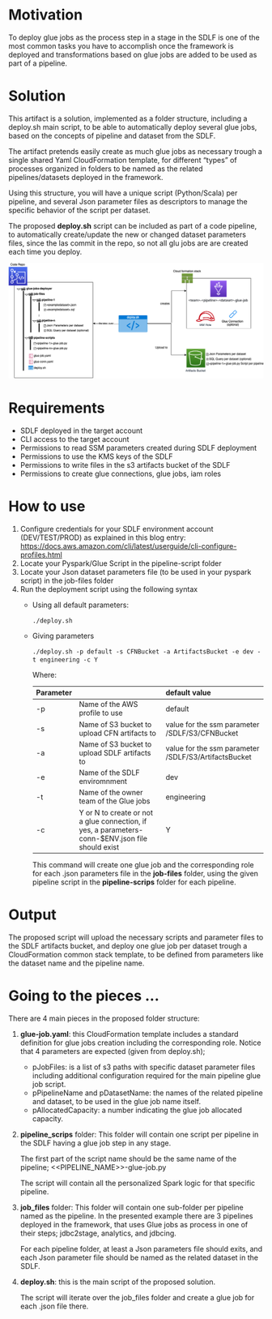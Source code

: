 # Motivation

To deploy glue jobs as the process step in a stage in the SDLF is one of the most common tasks you have to accomplish once the framework is deployed and transformations based on glue jobs are added to be used as part of a pipeline. 

# Solution

This artifact is a solution, implemented as a folder structure, including a deploy.sh main script, to be able to automatically deploy several glue jobs, based on the concepts of pipeline and dataset from the SDLF.

The artifact pretends easily create as much glue jobs as necessary trough a single shared Yaml CloudFormation template, for different “types” of processes organized in folders to be named as the related pipelines/datasets deployed in the framework.

Using this structure, you will have a unique script (Python/Scala) per pipeline, and several Json parameter files as descriptors to manage the specific behavior of the script per dataset.

The proposed **deploy.sh** script can be included as part of a code pipeline, to automatically create/update the new or changed dataset parameters files, since the las commit in the repo, so not all glu jobs are are created each time you deploy. 

![Architecture](Images/glue_deployer_4_sdlf_fs.png) 


# Requirements

* SDLF deployed in the target account
* CLI access to the target account
* Permissions to read SSM parameters created during SDLF deployment
* Permissions to use the KMS keys of the SDLF
* Permissions to write files in the s3 artifacts bucket of the SDLF
* Permissions to create glue connections, glue jobs, iam roles

# How to use
1. Configure credentials for your SDLF environment account (DEV/TEST/PROD) as explained in this blog entry: https://docs.aws.amazon.com/cli/latest/userguide/cli-configure-profiles.html
1. Locate your Pyspark/Glue Script in the pipeline-script folder
1. Locate your Json dataset parameters file (to be used in your pyspark script) in the job-files folder
1. Run the deployment script using the following syntax
    *  Using all default parameters: 
        ```
        ./deploy.sh
        ```
    * Giving parameters
         ```
        ./deploy.sh -p default -s CFNBucket -a ArtifactsBucket -e dev -t engineering -c Y 
        ```   
        Where:

        | **Parameter**   |            |**default value**|
        |----------|-------------|------|
        | -p |  Name of the AWS profile to use | default 
        | -s |  Name of S3 bucket to upload CFN artifacts to | value for the ssm parameter /SDLF/S3/CFNBucket |
        | -a |  Name of S3 bucket to upload SDLF artifacts to | value for the ssm parameter /SDLF/S3/ArtifactsBucket |
        | -e |  Name of the SDLF enviromnment |  dev |
        | -t |  Name of the owner team of the Glue jobs | engineering |
        | -c |  Y or N to create or not a glue connection, if yes, a parameters-conn-$ENV.json file should exist | Y |

        This command will create one glue job and the corresponding role for each .json parameters file in the **job-files** folder, using the given pipeline script in the **pipeline-scrips** folder for each pipeline.

# Output
    
The proposed script will upload the necessary scripts and parameter files to the SDLF artifacts bucket, and deploy one glue job per dataset trough a CloudFormation common stack template, to be defined from parameters like the dataset name and the pipeline name.


# Going to the pieces ...
There are 4 main pieces in the proposed folder structure:

1. **glue-job.yaml**: this CloudFormation template includes a standard definition for glue jobs creation including the corresponding role. Notice that 4 parameters are expected (given from deploy.sh);
    - pJobFiles: is a list of s3 paths with specific dataset parameter files including additional configuration required for the main pipeline glue job script.
    - pPipelineName and pDatasetName: the names of the related pipeline and dataset, to be used in the glue job name itself.
    - pAllocatedCapacity: a number indicating the glue job allocated capacity. 

1. **pipeline_scrips** folder: This folder will contain one script per pipeline in the SDLF having a glue job step in any stage. 

    The first part of the script name should be the same name of the pipeline; <<PIPELINE_NAME>>-glue-job.py 
    
    The script will contain all the personalized Spark logic for that specific pipeline.

1. **job_files** folder: This folder will contain one sub-folder per pipeline named as the pipeline.  In the presented example there are 3 pipelines deployed in the framework, that uses Glue jobs as process in one of their steps; jdbc2stage, analytics, and jdbcing.
    
    For each pipeline folder, at least a Json parameters file should exits, and each Json parameter file should be named as the related dataset in the SDLF.
    
1. **deploy.sh**: this is the main script of the proposed solution.
    
    The script will iterate over the job_files folder and create a glue job for each .json file there.
